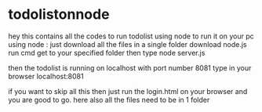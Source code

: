 # todolistonnode
hey this contains all the codes to run todolist using node
to run it on your pc using node :
just download all the files in a single folder 
download node.js
run cmd
get to your specified folder
then type node server.js



then the todolist is running on localhost with port number 8081
type in your browser localhost:8081



if you want to skip all this then just run the login.html on your browser and you are good to go.
here also all the files need to be in 1 folder
